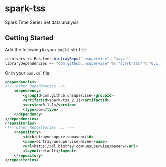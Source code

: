 # spark-tss
Spark Time Series Set data analysis

## Getting Started

Add the following to your `build.sbt` file:

```scala
resolvers += Resolver.bintrayRepo("unsupervise", "maven")
libraryDependencies += "com.github.unsupervise" %% "spark-tss" % "0.1.1"
```

Or in your `pom.xml` file:

```xml
<dependencies>
<!-- Other Dependencies -->
    <dependency>
        <groupId>com.github.unsupervise</groupId>
        <artifactId>spark-tss_2.11</artifactId>
        <version>0.1.1</version>
        <type>pom</type>
    </dependency>
</dependencies>
<repositories>
<!-- Other Repositories ... -->
    <repository>
        <id>bintrayunsupervisemaven</id>
        <name>bintray-unsupervise-maven</name>
        <url>https://dl.bintray.com/unsupervise/maven/</url>
        <layout>default</layout>
    </repository>
</repositories>
```